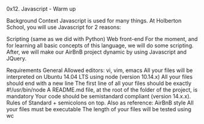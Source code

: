 0x12. Javascript - Warm up

Background Context
Javascript is used for many things. At Holberton School, you will use Javascript for 2 reasons:

Scripting (same as we did with Python)
Web front-end
For the moment, and for learning all basic concepts of this language, we will do some scripting. After, we will make our AirBnB project dynamic by using Javascript and JQuery.

Requirements
General
Allowed editors: vi, vim, emacs
All your files will be interpreted on Ubuntu 14.04 LTS using node (version 10.14.x)
All your files should end with a new line
The first line of all your files should be exactly #!/usr/bin/node
A README.md file, at the root of the folder of the project, is mandatory
Your code should be semistandard compliant (version 14.x.x). Rules of Standard + semicolons on top. Also as reference: AirBnB style
All your files must be executable
The length of your files will be tested using wc